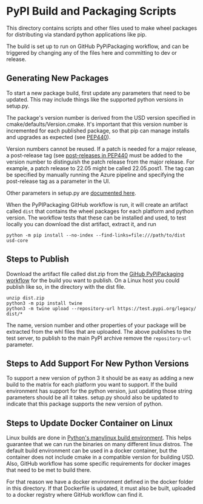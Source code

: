 # PyPI Build and Packaging Scripts

This directory contains scripts and other files used to make wheel packages for
distributing via standard python applications like pip.

The build is set up to run on GitHub PyPiPackaging workflow, and can be 
triggered by changing any of the files here and committing to dev or release.

## Generating New Packages

To start a new package build, first update any parameters that need to be
updated. This may include things like the supported python versions in
setup.py.

The package's version number is derived from the USD version specified in
cmake/defaults/Version.cmake. It's important that this version number is
incremented for each published package, so that pip can manage installs and
upgrades as expected (see [PEP440](https://www.python.org/dev/peps/pep-0440)).

Version numbers cannot be reused. If a patch is needed for a major release,
a post-release tag (see [post-releases in PEP440](https://peps.python.org/pep-0440/#post-releases)
must be added to the version number to distinguish the patch release from
the major release. For example, a patch release to 22.05 might be called
22.05.post1. The tag can be specified by manually running the Azure pipeline
and specifying the post-release tag as a parameter in the UI.

Other parameters in setup.py are 
[documented here](https://packaging.python.org/guides/distributing-packages-using-setuptools).

When the PyPIPackaging GitHub workflow is run, it will create an artifact 
called `dist` that contains the wheel packages for each platform and python 
version. The workflow tests that these can be installed and used, to test 
locally you can download the dist artifact, extract it, and run

```
python -m pip install --no-index --find-links=file:///path/to/dist usd-core
```

## Steps to Publish

Download the artifact file called dist.zip from the [GiHub PyPiPackaging 
workflow](https://github.com/PixarAnimationStudios/OpenUSD/actions/workflows/pypi.yml)
for the build you want to publish. On a Linux host you could publish like so, in 
the directory with the dist file.

```
unzip dist.zip
python3 -m pip install twine
python3 -m twine upload --repository-url https://test.pypi.org/legacy/ dist/*
```

The name, version number and other properties of your package will be extracted
from the whl files that are uploaded. The above publishes to the test server,
to publish to the main PyPI archive remove the `repository-url` parameter.

## Steps to Add Support For New Python Versions

To support a new version of python 3 it should be as easy as adding a new build
to the matrix for each platform you want to support. If the build environment has
support for the python version, just updating those string parameters should be
all it takes. setup.py should also be updated to indicate that this package 
supports the new version of python.


## Steps to Update Docker Container on Linux

Linux builds are done in [Python's manylinux build
environment](https://github.com/pypa/manylinux). This helps guarantee that we
can run the binaries on many different linux distros. The default build
environment can be used in a docker container, but the container does not
include cmake in a compatible version for building USD. Also, GitHub workflow
has some specific requirements for docker images that need to be met to build
there.

For that reason we have a docker environment defined in the docker folder in
this directory. If that Dockerfile is updated, it must also be built, uploaded
to a docker registry where GitHub workflow can find it.

